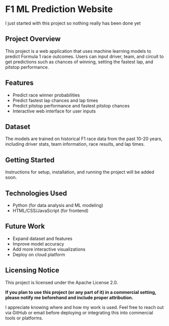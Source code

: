 # F1 ML Prediction Website

I just started with this project so nothing really has been done yet

## Project Overview
This project is a web application that uses machine learning models to predict Formula 1 race outcomes. Users can input driver, team, and circuit to get predictions such as chances of winning, setting the fastest lap, and pitstop performance.

## Features
- Predict race winner probabilities
- Predict fastest lap chances and lap times
- Predict pitstop performance and fastest pitstop chances
- Interactive web interface for user inputs

## Dataset
The models are trained on historical F1 race data from the past 10-20 years, including driver stats, team information, race results, and lap times.

## Getting Started
Instructions for setup, installation, and running the project will be added soon.

## Technologies Used
- Python (for data analysis and ML modeling)
- HTML/CSS/JavaScript (for frontend)

## Future Work
- Expand dataset and features
- Improve model accuracy
- Add more interactive visualizations
- Deploy on cloud platform


## Licensing Notice
This project is licensed under the Apache License 2.0.

**If you plan to use this project (or any part of it) in a commercial setting, please notify me beforehand and include proper attribution.**

I appreciate knowing where and how my work is used. Feel free to reach out via GitHub or email before deploying or integrating this into commercial tools or platforms.
